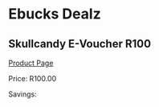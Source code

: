 
# Ebucks Dealz
## Skullcandy E-Voucher R100
[Product Page](https://www.ebucks.com/web/shop/productSelected.do?prodId=1190694976&catId=227677169)

Price: R100.00

Savings: 


	